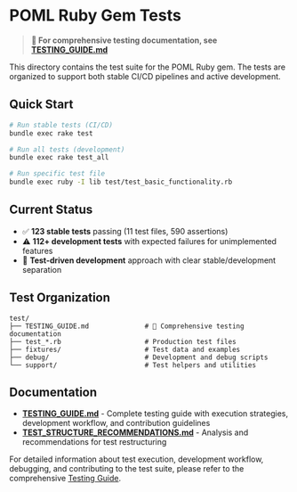 # POML Ruby Gem Tests

> **📖 For comprehensive testing documentation, see [TESTING_GUIDE.md](TESTING_GUIDE.md)**

This directory contains the test suite for the POML Ruby gem. The tests are organized to support both stable CI/CD pipelines and active development.

## Quick Start

```bash
# Run stable tests (CI/CD)
bundle exec rake test

# Run all tests (development)
bundle exec rake test_all

# Run specific test file
bundle exec ruby -I lib test/test_basic_functionality.rb
```

## Current Status

- ✅ **123 stable tests** passing (11 test files, 590 assertions)
- ⚠️ **112+ development tests** with expected failures for unimplemented features
- 🎯 **Test-driven development** approach with clear stable/development separation

## Test Organization

```
test/
├── TESTING_GUIDE.md              # 📖 Comprehensive testing documentation
├── test_*.rb                     # Production test files
├── fixtures/                     # Test data and examples
├── debug/                        # Development and debug scripts
└── support/                      # Test helpers and utilities
```

## Documentation

- **[TESTING_GUIDE.md](TESTING_GUIDE.md)** - Complete testing guide with execution strategies, development workflow, and contribution guidelines
- **[TEST_STRUCTURE_RECOMMENDATIONS.md](TEST_STRUCTURE_RECOMMENDATIONS.md)** - Analysis and recommendations for test restructuring

For detailed information about test execution, development workflow, debugging, and contributing to the test suite, please refer to the comprehensive [Testing Guide](TESTING_GUIDE.md).
